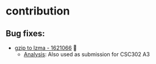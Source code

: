 # contribution

## Bug fixes:

- [gzip to lzma - 1621066](https://bugzilla.mozilla.org/show_bug.cgi?id=1621066) :rocket:
  - [Analysis](./1621066/a3.md): Also used as submission for CSC302 A3
  
